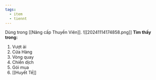 ```yaml
---
tags:
  - item
  - tiennt
---
```

Dùng trong [[Nâng cấp Thuyền Viên]].
![[20241114174858.png]]
**Tìm thấy trong:**
1. Vượt ải
2. Cửa Hàng
3. Vòng quay
4. Chiến dịch
5. Gói mua
6. [[Huyết Tế]]